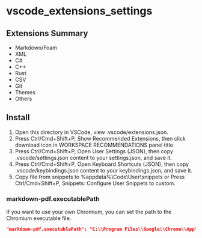 # vscode_extensions_settings

## Extensions Summary

- Markdown/Foam
- XML
- C#
- C++
- Rust
- CSV
- Git
- Themes
- Others

## Install

1. Open this directory in VSCode, view .vscode/extensions.json.
2. Press Ctrl/Cmd+Shift+P, Show Recommended Extensions, then click download icon in WORKSPACE RECOMMENDATIONS panel title
3. Press Ctrl/Cmd+Shift+P, Open User Settings (JSON), then copy .vscode/settings.json content to your settings.json, and save it.
4. Press Ctrl/Cmd+Shift+P, Open Keyboard Shortcuts (JSON), then copy .vscode/keybindings.json content to your keybindings.json, and save it.
5. Copy file from snippets to %appdata%\Code\User\snippets or Press Ctrl/Cmd+Shift+P, Snippets: Configure User Snippets to custom.

### markdown-pdf.executablePath

If you want to use your own Chromium, you can set the path to the Chromium executable file.

```json
"markdown-pdf.executablePath": "C:\\Program Files\\Google\\Chrome\\Application\\chrome.exe",
```
